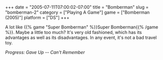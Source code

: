 +++
date = "2005-07-11T07:00:02-07:00"
title = "Bomberman"
slug = "bomberman-2"
category = ["Playing A Game"]
game = ["Bomberman (2005)"]
platform = ["DS"]
+++

A lot like {{% game "Super Bomberman" %}}Super Bomberman{{% /game %}}. Maybe a little too much? It's very old fashioned, which has its advantages as well as its disadvantages. In any event, it's not a bad travel toy.

<i>Progress: Gave Up -- Can't Remember</i>